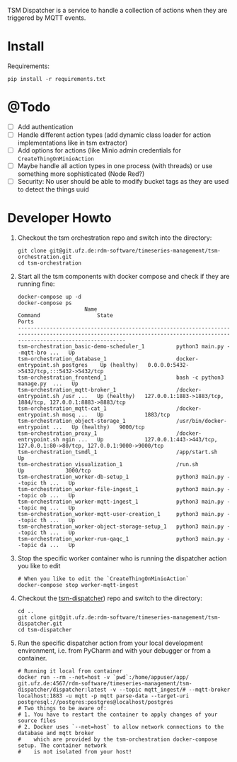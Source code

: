 TSM Dispatcher is a service to handle a collection of actions when they are triggered by MQTT events.

# Install

Requirements:
```
pip install -r requirements.txt
```

# @Todo

- [ ] Add authentication
- [ ] Handle different action types (add dynamic class loader for action
      implementations like in tsm extractor)
- [ ] Add options for actions (like Minio admin credentials for
      `CreateThingOnMinioAction`
- [ ] Maybe handle all action types in one process (with threads) or use
      something more sophisticated (Node Red?)
- [ ] Security: No user should be able to modify bucket tags as they are
      used to detect the things uuid

# Developer Howto

1. Checkout the tsm orchestration repo and switch into the directory:
      
    ```shell
    git clone git@git.ufz.de:rdm-software/timeseries-management/tsm-orchestration.git
    cd tsm-orchestration
    ```
      
2. Start all the tsm components with docker compose and check if they are running fine:
      
    ```shell
    docker-compose up -d
    docker-compose ps
                         Name                                    Command                  State                                       Ports                                 
    ------------------------------------------------------------------------------------------------------------------------------------------------------------------------
    tsm-orchestration_basic-demo-scheduler_1          python3 main.py --mqtt-bro ...   Up                                                                                   
    tsm-orchestration_database_1                      docker-entrypoint.sh postgres    Up (healthy)   0.0.0.0:5432->5432/tcp,:::5432->5432/tcp                              
    tsm-orchestration_frontend_1                      bash -c python3 manage.py  ...   Up                                                                                   
    tsm-orchestration_mqtt-broker_1                   /docker-entrypoint.sh /usr ...   Up (healthy)   127.0.0.1:1883->1883/tcp, 1884/tcp, 127.0.0.1:8883->8883/tcp          
    tsm-orchestration_mqtt-cat_1                      /docker-entrypoint.sh mosq ...   Up             1883/tcp                                                              
    tsm-orchestration_object-storage_1                /usr/bin/docker-entrypoint ...   Up (healthy)   9000/tcp                                                              
    tsm-orchestration_proxy_1                         /docker-entrypoint.sh ngin ...   Up             127.0.0.1:443->443/tcp, 127.0.0.1:80->80/tcp, 127.0.0.1:9000->9000/tcp
    tsm-orchestration_tsmdl_1                         /app/start.sh                    Up                                                                                   
    tsm-orchestration_visualization_1                 /run.sh                          Up             3000/tcp                                                              
    tsm-orchestration_worker-db-setup_1               python3 main.py --topic th ...   Up                                                                                   
    tsm-orchestration_worker-file-ingest_1            python3 main.py --topic ob ...   Up                                                                                   
    tsm-orchestration_worker-mqtt-ingest_1            python3 main.py --topic mq ...   Up                                                                                   
    tsm-orchestration_worker-mqtt-user-creation_1     python3 main.py --topic th ...   Up                                                                                   
    tsm-orchestration_worker-object-storage-setup_1   python3 main.py --topic th ...   Up                                                                                   
    tsm-orchestration_worker-run-qaqc_1               python3 main.py --topic da ...   Up 
    ```
   
3. Stop the specific worker container who is running the dispatcher action you like to edit

    ```shell
    # When you like to edit the `CreateThingOnMinioAction`
    docker-compose stop worker-mqtt-ingest
    ```
   
4. Checkout the [tsm-dispatcher](https://git.ufz.de/rdm-software/timeseries-management/tsm-dispatcher)) repo and switch to the directory:
    ```shell
    cd ..
    git clone git@git.ufz.de:rdm-software/timeseries-management/tsm-dispatcher.git
    cd tsm-dispatcher
    ```

5. Run the specific dispatcher action from your local development environment, i.e. from PyCharm 
   and with your debugger or from a container.

    ```shell
    # Running it local from container
    docker run --rm --net=host -v `pwd`:/home/appuser/app/ git.ufz.de:4567/rdm-software/timeseries-management/tsm-dispatcher/dispatcher:latest -v --topic mqtt_ingest/# --mqtt-broker localhost:1883 -u mqtt -p mqtt parse-data --target-uri postgresql://postgres:postgres@localhost/postgres
    # Two things to be aware of:
    # 1. You have to restart the container to apply changes of your source files
    # 2. Docker uses `--net=host` to allow network connections to the database and mqtt broker 
    #    which are provided by the tsm-orchestration docker-compose setup. The container network 
    #    is not isolated from your host! 
    ```